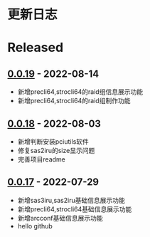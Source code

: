 
# 更新日志



# Released

## [0.0.19]() - 2022-08-14
- 新增precli64,strocli64的raid组信息展示功能
- 新增precli64,strocli64的raid组制作功能

## [0.0.18]() - 2022-08-03
- 新增判断安装pciutils软件
- 修复sas2iru的size显示问题
- 完善项目readme

## [0.0.17]() - 2022-07-29
- 新增sas3iru,sas2iru基础信息展示功能
- 新增precli64,strocli64基础信息展示功能
- 新增arcconf基础信息展示功能
- hello github